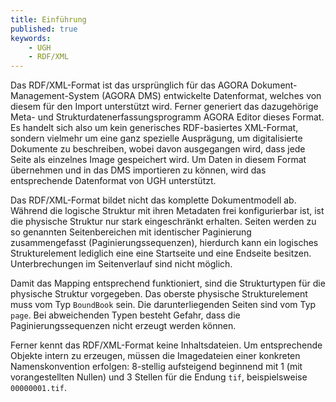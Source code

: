 ```yaml
---
title: Einführung
published: true
keywords:
    - UGH
    - RDF/XML
---
```


Das RDF/XML-Format ist das ursprünglich für das AGORA Dokument-Management-System (AGORA DMS) entwickelte Datenformat, welches von diesem für den Import unterstützt wird. Ferner generiert das dazugehörige Meta- und Strukturdatenerfassungsprogramm AGORA Editor dieses Format. Es handelt sich also um kein generisches RDF-basiertes XML-Format, sondern vielmehr um eine ganz spezielle Ausprägung, um digitalisierte Dokumente zu beschreiben, wobei davon ausgegangen wird, dass jede Seite als einzelnes Image gespeichert wird. Um Daten in diesem Format übernehmen und in das DMS importieren zu können, wird das entsprechende Datenformat von UGH unterstützt.

Das RDF/XML-Format bildet nicht das komplette Dokumentmodell ab. Während die logische Struktur mit ihren Metadaten frei konfigurierbar ist, ist die physische Struktur nur stark eingeschränkt erhalten. Seiten werden zu so genannten Seitenbereichen mit identischer Paginierung zusammengefasst (Paginierungssequenzen), hierdurch kann ein logisches Strukturelement lediglich eine eine Startseite und eine Endseite besitzen. Unterbrechungen im Seitenverlauf sind nicht möglich.

Damit das Mapping entsprechend funktioniert, sind die Strukturtypen für die physische Struktur vorgegeben. Das oberste physische Strukturelement muss vom Typ `BoundBook` sein. Die darunterliegenden Seiten sind vom Typ `page`. Bei abweichenden Typen besteht Gefahr, dass die Paginierungssequenzen nicht erzeugt werden können.

Ferner kennt das RDF/XML-Format keine Inhaltsdateien. Um entsprechende Objekte intern zu erzeugen, müssen die Imagedateien einer konkreten Namenskonvention erfolgen: 8-stellig aufsteigend beginnend mit 1 (mit vorangestellten Nullen) und 3 Stellen für die Endung `tif`, beispielsweise `00000001.tif`.


